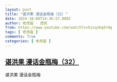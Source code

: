 ```yaml
---
layout: post
title: "谌洪果 漫话金瓶梅（32）"
date: 2024-10-08T14:36:57.000Z
author: 老虎庙 · 虎侃
from: https://www.youtube.com/watch?v=hzsqs6qXrHg
tags: [ 老虎庙 ]
comments: True
categories: [ 老虎庙 ]
---
```

<!--1728398217000-->
[谌洪果 漫话金瓶梅（32）](https://www.youtube.com/watch?v=hzsqs6qXrHg)
------

<div>
谌洪果 漫话金瓶梅
</div>
